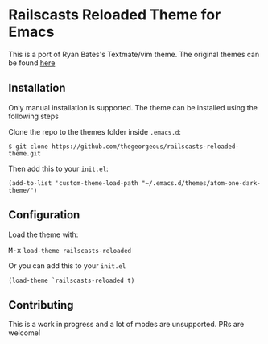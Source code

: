 # Railscasts Reloaded Theme for Emacs

This is a port of Ryan Bates's Textmate/vim theme. The original themes can be
found [here](http://railscasts.com/about)

## Installation

Only manual installation is supported. The theme can be installed using the
following steps

Clone the repo to the themes folder inside `.emacs.d`:

``` shell
$ git clone https://github.com/thegeorgeous/railscasts-reloaded-theme.git
```

Then add this to your `init.el`:

``` shell
(add-to-list 'custom-theme-load-path "~/.emacs.d/themes/atom-one-dark-theme/")
```

## Configuration

Load the theme with:

<kbd>M-x</kbd> `load-theme railscasts-reloaded`

Or you can add this to your `init.el`

``` emacs-lisp
(load-theme `railscasts-reloaded t)
```

## Contributing
This is a work in progress and a lot of modes are unsupported. PRs are welcome!
